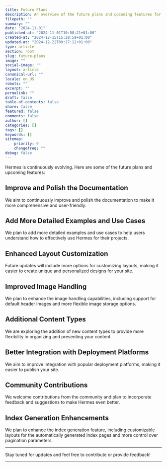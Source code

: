 ```yaml
---
title: Future Plans
description: An overview of the future plans and upcoming features for Hermes.
filepath: ""
summary: ""
date: "2024-11-01"
published-at: "2024-11-01T10:58:21+01:00"
created-at: "2024-12-15T15:28:59+01:00"
updated-at: "2024-12-22T09:27:12+01:00"
type: article
section: root
slug: future-plans
image: ""
social-image: ""
layout: article
canonical-url: ""
locale: en_US
robots: ""
excerpt: ""
permalink: ""
draft: false
table-of-contents: false
share: false
featured: false
comments: false
author: []
categories: []
tags: []
keywords: []
sitemap:
    priority: 0
    changefreq: ""
debug: false
---
```


Hermes is continuously evolving. Here are some of the future plans and upcoming features:

## Improve and Polish the Documentation

We aim to continuously improve and polish the documentation to make it more comprehensive and user-friendly.

## Add More Detailed Examples and Use Cases

We plan to add more detailed examples and use cases to help users understand how to effectively use Hermes for their projects.

## Enhanced Layout Customization

Future updates will include more options for customizing layouts, making it easier to create unique and personalized designs for your site.

## Improved Image Handling

We plan to enhance the image handling capabilities, including support for default header images and more flexible image storage options.

## Additional Content Types

We are exploring the addition of new content types to provide more flexibility in organizing and presenting your content.

## Better Integration with Deployment Platforms

We aim to improve integration with popular deployment platforms, making it easier to publish your site.

## Community Contributions

We welcome contributions from the community and plan to incorporate feedback and suggestions to make Hermes even better.

## Index Generation Enhancements

We plan to enhance the index generation feature, including customizable layouts for the automatically generated index pages and more control over pagination parameters.

---

Stay tuned for updates and feel free to contribute or provide feedback!

---
